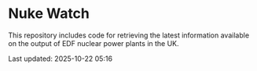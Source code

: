 # Nuke Watch

This repository includes code for retrieving the latest information available on the output of EDF nuclear power plants in the UK.

Last updated: 2025-10-22 05:16